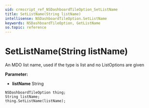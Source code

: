 ```yaml
---
uid: crmscript_ref_NSDashboardTileOption_SetListName
title: SetListName(String listName)
intellisense: NSDashboardTileOption.SetListName
keywords: NSDashboardTileOption, GetListName
so.topic: reference
---
```


# SetListName(String listName)

An MDO list name, used if the type is list and no ListOptions are given

**Parameter:** 
* **listName** String

```crmscript
NSDashboardTileOption thing;
String listName;
thing.SetListName(listName);
```

